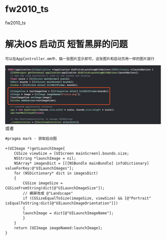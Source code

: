 # fw2010_ts
fw2010_ts


# 解决iOS 启动页 短暂黑屏的问题
    可以在AppController.mm中，插一张图片显示即可，这张图片和启动页用一样的图片就行

![avatar](/mdimgs/1.png)
    或者

    #pragma mark - 获取启动图
    
    +(UIImage *)getLaunchImage{
        CGSize viewSize = [UIScreen mainScreen].bounds.size;
        NSString *launchImage = nil;
        NSArray* imagesDict = [[[NSBundle mainBundle] infoDictionary] valueForKey:@"UILaunchImages"];
        for (NSDictionary* dict in imagesDict)
        {
            CGSize imageSize = CGSizeFromString(dict[@"UILaunchImageSize"]);
            // 横屏改成 @"Landscape"
            if (CGSizeEqualToSize(imageSize, viewSize) && [@"Portrait" isEqualToString:dict[@"UILaunchImageOrientation"]])
            {
            launchImage = dict[@"UILaunchImageName"];
            }
        }
        return [UIImage imageNamed:launchImage];
    }
